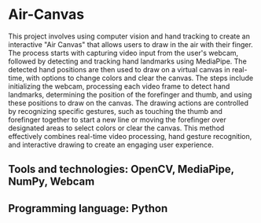 # Air-Canvas
This project involves using computer vision and hand tracking to create an
interactive "Air Canvas" that allows users to draw in the air with their finger. The
process starts with capturing video input from the user's webcam, followed by
detecting and tracking hand landmarks using MediaPipe. The detected hand
positions are then used to draw on a virtual canvas in real-time, with options to
change colors and clear the canvas.
The steps include initializing the webcam, processing each video frame to detect
hand landmarks, determining the position of the forefinger and thumb, and using
these positions to draw on the canvas. The drawing actions are controlled by
recognizing specific gestures, such as touching the thumb and forefinger together
to start a new line or moving the forefinger over designated areas to select colors
or clear the canvas. This method effectively combines real-time video processing,
hand gesture recognition, and interactive drawing to create an engaging user
experience.
## Tools and technologies: OpenCV, MediaPipe, NumPy, Webcam
## Programming language: Python
